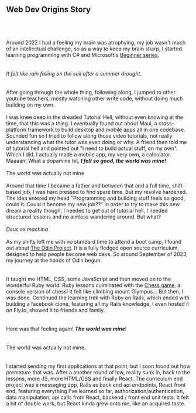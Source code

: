 ## Web Dev Origins Story

\
\
\
Around 2022 I had a feeling my brain was atrophying, my job wasn't much of an intellectual challenge, so as a way to keep my brain sharp, I started learning programming with C# and Microsoft's [Beginner series](https://www.youtube.com/watch?v=0QUgvfuKvWU).
\
\
\
_It felt like rain falling on the soil after a summer drought._
\
\
\
After going through the whole thing, following along, I jumped to other youtube teachers, mostly watching other write code, without doing much building on my own.
\
\
I was knee deep in the dreaded Tutorial Hell, without even knowing at the time, that this was a thing. I eventually found out about Maui, a cross-platform framework to build desktop and mobile apps all in one codebase. Sounded fun so I tried to follow along those video tutorials, not really understanding what the tutor was even doing or why. A friend then told me of tutorial hell and pointed out "I need to build actual stuff, on my own". Which I did, I actually made a mobile app, my very own, a calculator. Maaaan! What a dopamine hit, **_I felt so good, the world was mine!_**
\
\
The world was actually not mine
\
\
Around that time I became a father and between that and a full time, shift-based job, I was hard pressed to find spare time. But my resolve hardened. The idea entered my head "Programming and building stuff feels so good, could it..Could it become my new job??" In order to try to make this new dream a reality though, I needed to get out of tutorial hell, I needed structured lessons and no aimless wandering around. But what?
\
\
_Deus ex machina_
\
\
As my shifts left me with no standard time to attend a boot camp, I found out about [The Odin Project](https://www.theodinproject.com/). It is a fully fledged open source curriculum, designed to help people become web devs. So around September of 2023, my journey at the hands of Odin begun.
\
\
\
It taught me HTML, CSS, some JavaScript and then moved on to the wonderful Ruby world! Ruby lessons culminated with the [Chess game](https://github.com/NikEmman/Chess), a console version of chess! It felt like climbing mount Olympus... But then, I was done. Continued the learning trek with Ruby on Rails, which ended with building a facebook clone, featuring all my Rails knowledge, I even hosted it on Fly.io, showed it to friends and family.
\
\
\
Here was that feeling again! **_The world was mine_**!
\
\
\
 The world was actually not mine.
\
\
\
I started sending my first applications at that point, but I soon found out how premature that was. After a another round of low, reality sunk in, back to the lessons, more JS, more HTML/CSS and finally React. The curriculum end project was a messaging app, Rails as back end api endpoints, React front end, featuring everything I've learned so far, authorization/authentication, data manipulation, api calls from React, backend / front end unit tests. It felt a bit of double work, but React kinda grew onto me, like an acquired taste.
